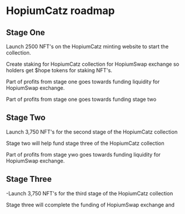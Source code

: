 # HopiumCatz roadmap

## Stage One

Launch 2500 NFT's on the HopiumCatz minting website to start the collection.&#x20;

Create staking for HopiumCatz collection for HopiumSwap exchange so holders get $hope tokens for staking NFT's.&#x20;

Part of profits from stage one goes towards funding liquidity for HopiumSwap exchange.

Part of profits from stage one goes towards funding stage two

## Stage Two

Launch 3,750 NFT's for the second stage of the HopiumCatz collection

Stage two will help fund stage three of the HopiumCatz collection

Part of profits from stage ywo goes towards funding liquidity for HopiumSwap exchange.

## Stage Three

\-Launch 3,750 NFT's for the third stage of the HopiumCatz collection

Stage three will ccomplete the funding of HopiumSwap exchange and&#x20;

